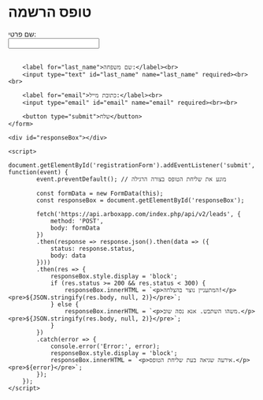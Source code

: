 <!DOCTYPE html>
<html>
<head>
    <meta charset="UTF-8">
    <title>טופס הרשמה</title>
    <style>
        #responseBox {
            margin-top: 20px;
            padding: 10px;
            border: 1px solid #000;
            width: 300px;
            height: 150px;
            overflow: auto;
            display: none;
        }
    </style>
</head>
<body>
    <h1>טופס הרשמה</h1>
    <form id="registrationForm">
        <label for="first_name">שם פרטי:</label><br>
        <input type="text" id="first_name" name="first_name" required><br><br>
        
        <label for="last_name">שם משפחה:</label><br>
        <input type="text" id="last_name" name="last_name" required><br><br>
        
        <label for="email">כתובת מייל:</label><br>
        <input type="email" id="email" name="email" required><br><br>
        
        <button type="submit">שלח</button>
    </form>

    <div id="responseBox"></div>

    <script>
        document.getElementById('registrationForm').addEventListener('submit', function(event) {
            event.preventDefault(); // מונע את שליחת הטופס בצורה הרגילה

            const formData = new FormData(this);
            const responseBox = document.getElementById('responseBox');

            fetch('https://api.arboxapp.com/index.php/api/v2/leads', {
                method: 'POST',
                body: formData
            })
            .then(response => response.json().then(data => ({
                status: response.status,
                body: data
            })))
            .then(res => {
                responseBox.style.display = 'block';
                if (res.status >= 200 && res.status < 300) {
                    responseBox.innerHTML = `<p>המתעניין נוצר בהצלחה!</p><pre>${JSON.stringify(res.body, null, 2)}</pre>`;
                } else {
                    responseBox.innerHTML = `<p>משהו השתבש. אנא נסה שוב.</p><pre>${JSON.stringify(res.body, null, 2)}</pre>`;
                }
            })
            .catch(error => {
                console.error('Error:', error);
                responseBox.style.display = 'block';
                responseBox.innerHTML = `<p>אירעה שגיאה בעת שליחת הטופס.</p><pre>${error}</pre>`;
            });
        });
    </script>
</body>
</html>
